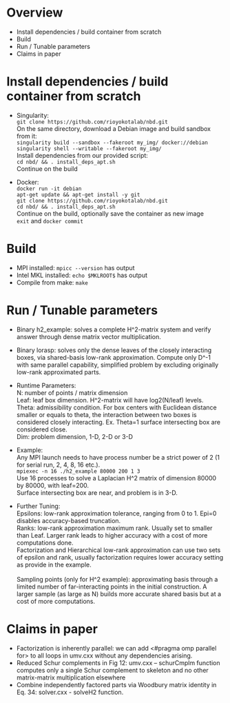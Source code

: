 ﻿

# Overview
* Install dependencies / build container from scratch
* Build
* Run / Tunable parameters
* Claims in paper

# Install dependencies / build container from scratch
* Singularity: \
`git clone https://github.com/rioyokotalab/nbd.git` \
On the same directory, download a Debian image and build sandbox from it: \
`singularity build --sandbox --fakeroot my_img/ docker://debian` \
`singularity shell --writable --fakeroot my_img/` \
Install dependencies from our provided script: \
`cd nbd/ && . install_deps_apt.sh` \
Continue on the build

* Docker: \
`docker run -it debian` \
`apt-get update && apt-get install -y git` \
`git clone https://github.com/rioyokotalab/nbd.git` \
`cd nbd/ && . install_deps_apt.sh` \
Continue on the build, optionally save the container as new image \
`exit` and `docker commit`

# Build
* MPI installed: `mpicc --version` has output
* Intel MKL installed: `echo $MKLROOT$` has output
* Compile from make: `make`

# Run / Tunable parameters
* Binary h2_example: solves a complete H^2-matrix system and verify answer through dense matrix vector multiplication.
* Binary lorasp: solves only the dense leaves of the closely interacting boxes, via shared-basis low-rank approximation. Compute only D^-1 with same parallel capability, simplified problem by excluding originally low-rank approximated parts.
* Runtime Parameters: \
N: number of points / matrix dimension \
Leaf: leaf box dimension. H^2-matrix will have log2(N/leaf) levels. \
Theta: admissibility condition. For box centers with Euclidean distance smaller or equals to theta, the interaction between two boxes is considered closely interacting. Ex. Theta=1 surface intersecting box are considered close. \
Dim: problem dimension, 1-D, 2-D or 3-D

* Example: \
Any MPI launch needs to have process number be a strict power of 2 (1 for serial run, 2, 4, 8, 16 etc.). \
`mpiexec -n 16 ./h2_example 80000 200 1 3` \
Use 16 processes to solve a Laplacian H^2 matrix of dimension 80000 by 80000, with leaf=200. \
Surface intersecting box are near, and problem is in 3-D.

* Further Tuning: \
Epsilons: low-rank approximation tolerance, ranging from 0 to 1. Epi=0 disables accuracy-based truncation. \
Ranks: low-rank approximation maximum rank. Usually set to smaller than Leaf. Larger rank leads to higher accuracy with a cost of more computations done. \
Factorization and Hierarchical low-rank approximation can use two sets of epsilon and rank, usually factorization requires lower accuracy setting as provide in the example. \
\
Sampling points (only for H^2 example): approximating basis through a limited number of far-interacting points in the initial construction. A larger sample (as large as N) builds more accurate shared basis but at a cost of more computations.

# Claims in paper
* Factorization is inherently parallel: we can add <#pragma omp parallel for> to all loops in umv.cxx without any dependencies arising.
* Reduced Schur complements in Fig 12: umv.cxx – schurCmplm function computes only a single Schur complement to skeleton and no other matrix-matrix multiplication elsewhere
* Combine independently factored parts via Woodbury matrix identity in Eq. 34: solver.cxx - solveH2 function.

